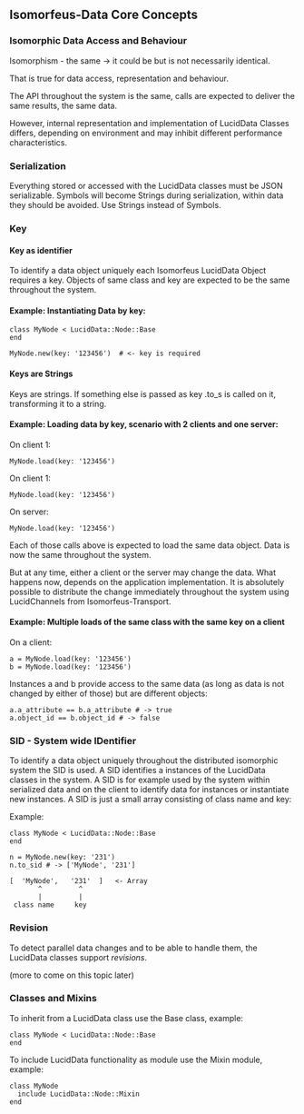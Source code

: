 ## Isomorfeus-Data Core Concepts

### Isomorphic Data Access and Behaviour

Isomorphism - the same -> it could be but is not necessarily identical.

That is true for data access, representation and behaviour.

The API throughout the system is the same, calls are expected to deliver the same results, the same data.

However, internal representation and implementation of LucidData Classes differs, depending on environment and
may inhibit different performance characteristics.

### Serialization

Everything stored or accessed with the LucidData classes must be JSON serializable.
Symbols will become Strings during serialization, within data they should be avoided. Use Strings instead of Symbols.

### Key

#### Key as identifier

To identify a data object uniquely each Isomorfeus LucidData Object requires a key. Objects of same class and key are expected to be the same throughout the system.

#### Example: Instantiating Data by key:
```
class MyNode < LucidData::Node::Base
end

MyNode.new(key: '123456')  # <- key is required 
```

#### Keys are Strings

Keys are strings. If something else is passed as key .to_s is called on it, transforming it to a string.

#### Example: Loading data by key, scenario with 2 clients and one server:

On client 1:
```
MyNode.load(key: '123456')
```

On client 1:
```
MyNode.load(key: '123456')
```

On server:
```
MyNode.load(key: '123456')
```

Each of those calls above is expected to load the same data object.
Data is now the same throughout the system.

But at any time, either a client or the server may change the data. What happens now, depends on the application implementation.
It is absolutely possible to distribute the change immediately throughout the system using LucidChannels from Isomorfeus-Transport.

#### Example: Multiple loads of the same class with the same key on a client
On a client:
```
a = MyNode.load(key: '123456')
b = MyNode.load(key: '123456')
```

Instances a and b provide access to the same data (as long as data is not changed by either of those) but are different objects:

```
a.a_attribute == b.a_attribute # -> true
a.object_id == b.object_id # -> false
``` 

### SID - System wide IDentifier
To identify a data object uniquely throughout the distributed isomorphic system the SID is used.
A SID identifies a instances of the LucidData classes in the system.
A SID is for example used by the system within serialized data and on the client to identify data for instances or instantiate new instances.
A SID is just a small array consisting of class name and key:

Example: 
```
class MyNode < LucidData::Node::Base
end

n = MyNode.new(key: '231')
n.to_sid # -> ['MyNode', '231']
```


```
[  'MyNode',   '231'  ]   <- Array
       ^         ^
       |         |
 class name     key
```

### Revision

To detect parallel data changes and to be able to handle them, the LucidData classes support *revisions*.

 (more to come on this topic later)

### Classes and Mixins

To inherit from a LucidData class use the Base class, example:
```
class MyNode < LucidData::Node::Base
end
```

To include LucidData functionality as module use the Mixin module, example:
```
class MyNode
  include LucidData::Node::Mixin
end
```
